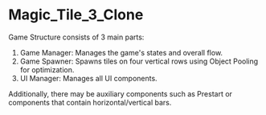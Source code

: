 # Magic_Tile_3_Clone

Game Structure consists of 3 main parts:
1. Game Manager: Manages the game's states and overall flow.
2. Game Spawner: Spawns tiles on four vertical rows using Object Pooling for optimization.
3. UI Manager: Manages all UI components.

Additionally, there may be auxiliary components such as Prestart or components that contain horizontal/vertical bars.